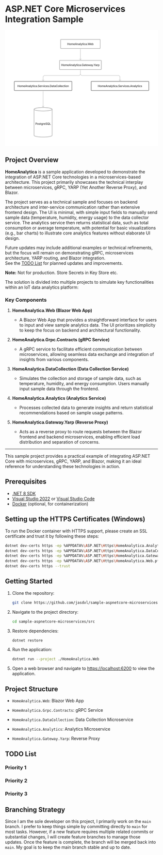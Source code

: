 # ASP.NET Core Microservices Integration Sample

![microservices](./assets/architecture-overview.png)

## Project Overview

**HomeAnalytica** is a sample application developed to demonstrate the integration of ASP.NET Core technologies in a microservices-based architecture. This project primarily showcases the technical interplay between microservices, gRPC, YARP (Yet Another Reverse Proxy), and Blazor.

The project serves as a technical sample and focuses on backend architecture and inter-service communication rather than extensive frontend design. The UI is minimal, with simple input fields to manually send sample data (temperature, humidity, energy usage) to the data collector service. The analytics service then returns statistical data, such as total consumption or average temperature, with potential for basic visualizations (e.g., bar charts) to illustrate core analytics features without elaborate UI design.

Future updates may include additional examples or technical refinements, but the focus will remain on demonstrating gRPC, microservices architecture, YARP routing, and Blazor integration.  
See the [TODO List](#todo-list) for planned updates and improvements.

**Note:**
Not for production. Store Secrets in Key Store etc.

The solution is divided into multiple projects to simulate key functionalities within an IoT data analytics platform:

### Key Components

1. **HomeAnalytica.Web (Blazor Web App)**
   - A Blazor Web App that provides a straightforward interface for users to input and view sample analytics data. The UI prioritizes simplicity to keep the focus on backend and architectural functionality.

2. **HomeAnalytica.Grpc.Contracts (gRPC Service)**
   - A gRPC service to facilitate efficient communication between microservices, allowing seamless data exchange and integration of insights from various components.

3. **HomeAnalytica.DataCollection (Data Collection Service)**
   - Simulates the collection and storage of sample data, such as temperature, humidity, and energy consumption. Users manually input sample data through the frontend.

4. **HomeAnalytica.Analytics (Analytics Service)**
   - Processes collected data to generate insights and return statistical recommendations based on sample usage patterns. 

5. **HomeAnalytica.Gateway.Yarp (Reverse Proxy)**
   - Acts as a reverse proxy to route requests between the Blazor frontend and backend microservices, enabling efficient load distribution and separation of concerns.

---

This sample project provides a practical example of integrating ASP.NET Core with microservices, gRPC, YARP, and Blazor, making it an ideal reference for understanding these technologies in action.

## Prerequisites

- [.NET 8 SDK](https://dotnet.microsoft.com/download/dotnet/8.0)
- [Visual Studio 2022](https://visualstudio.microsoft.com/vs/) or [Visual Studio Code](https://code.visualstudio.com/)
- [Docker](https://www.docker.com/) (optional, for containerization)

## Setting up the HTTPS Certificates (Windows)

To run the Docker container with HTTPS support, please create an SSL certificate and trust it by following these steps:

```bash
dotnet dev-certs https -ep %APPDATA%\ASP.NET\Https\HomeAnalytica.Analytics.pfx -p 8247c5bc-698a-42b7-5910-ec40578db4a5
dotnet dev-certs https -ep %APPDATA%\ASP.NET\Https\HomeAnalytica.DataCollection.pfx -p 9017c5bc-676d-49b7-8990-fe87578db4a5
dotnet dev-certs https -ep %APPDATA%\ASP.NET\Https\HomeAnalytica.Gateway.Yarp.pfx -p 4113c5ac-614d-49b7-8920-ff40578eb2b1
dotnet dev-certs https -ep %APPDATA%\ASP.NET\Https\HomeAnalytica.Web.pfx -p 8517c5bc-614d-49b7-8990-ff40578db4a5
dotnet dev-certs https --trust
```

## Getting Started

1. Clone the repository:

   ```bash
   git clone https://github.com/jasdvl/sample-aspnetcore-microservices.git
   ```

2. Navigate to the project directory:

   ```bash
   cd sample-aspnetcore-microservices/src
   ```

3. Restore dependencies:

   ```bash
   dotnet restore
   ```

4. Run the application:

   ```bash
   dotnet run --project ./HomeAnalytica.Web
   ```

5. Open a web browser and navigate to [https://localhost:6200](https://localhost:6200) to view the application.

## Project Structure

- `HomeAnalytica.Web`: Blazor Web App

- `HomeAnalytica.Grpc.Contracts`: gRPC Service

- `HomeAnalytica.DataCollection`: Data Collection Microservice

- `HomeAnalytica.Analytics`: Analytics Microservice

- `HomeAnalytica.Gateway.Yarp`: Reverse Proxy

## TODO List

### Priority 1

### Priority 2

### Priority 3

## Branching Strategy

Since I am the sole developer on this project, I primarily work on the `main` branch. I prefer to keep things simple by committing directly to `main` for most tasks. However, if a new feature requires multiple related commits or substantial changes, I will create feature branches to manage those updates. Once the feature is complete, the branch will be merged back into `main`. My goal is to keep the main branch stable and up to date.
